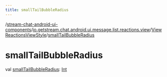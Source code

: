 ```yaml
---
title: smallTailBubbleRadius
---
```

/[stream-chat-android-ui-components](../../index.md)/[io.getstream.chat.android.ui.message.list.reactions.view](../index.md)/[ViewReactionsViewStyle](index.md)/[smallTailBubbleRadius](smallTailBubbleRadius.md)  
  
  
  
# smallTailBubbleRadius  
val [smallTailBubbleRadius](smallTailBubbleRadius.md): [Int](https://kotlinlang.org/api/latest/jvm/stdlib/kotlin/-int/index.html)
